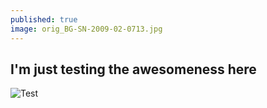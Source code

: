 ```yaml
---
published: true
image: orig_BG-SN-2009-02-0713.jpg
---
```

## I'm just testing the awesomeness here

![Test]({{site.baseurl}}/assets/img/posts/orig_BG-SN-2009-02-0713.jpg)
